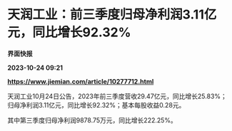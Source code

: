 # 天润工业：前三季度归母净利润3.11亿元，同比增长92.32%
**界面快报**

**2023-10-24 09:21**

**https://www.jiemian.com/article/10277712.html**

天润工业10月24日公告，2023年前三季度营收29.47亿元，同比增长25.83%；归母净利润3.11亿元，同比增长92.32%；基本每股收益0.28元。

其中第三季度归母净利润9878.75万元，同比增长222.25%。